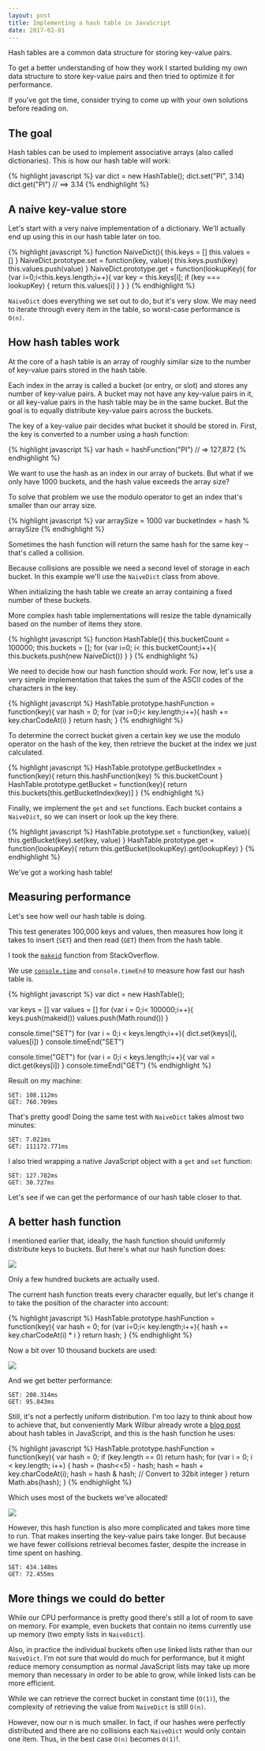 ```yaml
---
layout: post
title: Implementing a hash table in JavaScript 
date: 2017-02-01
---
```


Hash tables are a common data structure for storing key-value pairs.

To get a better understanding of how they work I started building my own data structure to store key-value pairs and then tried to optimize it for performance.

If you've got the time, consider trying to come up with your own solutions before reading on.

## The goal

Hash tables can be used to implement associative arrays (also called dictionaries). This is how our hash table will work:

{% highlight javascript %}
var dict = new HashTable();
dict.set("PI", 3.14)
dict.get("PI") // ==> 3.14
{% endhighlight %}

## A naive key-value store

Let's start with a very naive implementation of a dictionary. We'll actually end up using this in our hash table later on too.

{% highlight javascript %}
function NaiveDict(){
    this.keys = []
    this.values = []
}
NaiveDict.prototype.set = function(key, value){
    this.keys.push(key)
    this.values.push(value)
}
NaiveDict.prototype.get = function(lookupKey){
    for (var i=0;i<this.keys.length;i++){
        var key = this.keys[i];
        if (key === lookupKey) {
            return this.values[i]
        }
    }
}
{% endhighlight %}
<!-- > -->

`NaiveDict` does everything we set out to do, but it's very slow. We may need to iterate through every item in the table, so worst-case performance is `O(n)`.

## How hash tables work

At the core of a hash table is an array of roughly similar size to the number of key-value pairs stored in the hash table.

Each index in the array is called a bucket (or entry, or slot) and stores any number of key-value pairs. A bucket may not have any key-value pairs in it, or all key-value pairs in the hash table may be in the same bucket. But the goal is to equally distribute key-value pairs across the buckets.

The key of a key-value pair decides what bucket it should be stored in. First, the key is converted to a number using a hash function:

{% highlight javascript %}
var hash = hashFunction("PI") // => 127,872
{% endhighlight %}

We want to use the hash as an index in our array of buckets. But what if we only have 1000 buckets, and the hash value exceeds the array size?

To solve that problem we use the modulo operator to get an index that's smaller than our array size.

{% highlight javascript %}
var arraySize = 1000
var bucketIndex = hash % arraySize
{% endhighlight %}

Sometimes the hash function will return the same hash for the same key – that's called a collision.

Because collisions are possible we need a second level of storage in each bucket. In this example we'll use the `NaiveDict` class from above.

When initializing the hash table we create an array containing a fixed number of these buckets.

More complex hash table implementations will resize the table dynamically based on the number of items they store.

{% highlight javascript %}
function HashTable(){
    this.bucketCount = 100000;
    this.buckets = [];
    for (var i=0; i< this.bucketCount;i++){
        this.buckets.push(new NaiveDict())
    }
}
{% endhighlight %}

We need to decide how our hash function should work. For now, let's use a very simple implementation that takes the sum of the ASCII codes of the characters in the key.

{% highlight javascript %}
HashTable.prototype.hashFunction = function(key){
    var hash = 0;
    for (var i=0;i< key.length;i++){
        hash += key.charCodeAt(i)
    }
    return hash;
}
{% endhighlight %}

To determine the correct bucket given a certain key we use the modulo operator on the hash of the key, then retrieve the bucket at the index we just calculated.

{% highlight javascript %}
HashTable.prototype.getBucketIndex = function(key){
    return this.hashFunction(key) % this.bucketCount
}
HashTable.prototype.getBucket = function(key){
    return this.buckets[this.getBucketIndex(key)]
}
{% endhighlight %}

Finally, we implement the `get` and `set` functions. Each bucket contains a `NaiveDict`, so we can insert or look up the key there.

{% highlight javascript %}
HashTable.prototype.set = function(key, value){
   this.getBucket(key).set(key, value)
}
HashTable.prototype.get = function(lookupKey){
    return this.getBucket(lookupKey).get(lookupKey)
}
{% endhighlight %}

We've got a working hash table!

## Measuring performance

Let's see how well our hash table is doing.

This test generates 100,000 keys and values, then measures how long it takes to insert (`SET`) and then read (`GET`) them from the hash table.

I took the [`makeid`](https://stackoverflow.com/revisions/1349426/2) function from StackOverflow.

We use [`console.time`](https://developer.mozilla.org/en-US/docs/Web/API/Console/time) and `console.timeEnd` to measure how fast our hash table is.

{% highlight javascript %}
var dict = new HashTable();

var keys = []
var values = []
for (var i = 0;i< 100000;i++){
    keys.push(makeid())
    values.push(Math.round())
}

console.time("SET")
for (var i = 0;i < keys.length;i++){
    dict.set(keys[i], values[i])
}
console.timeEnd("SET")

console.time("GET")
for (var i = 0;i < keys.length;i++){
    var val = dict.get(keys[i])
}
console.timeEnd("GET")
{% endhighlight %}

Result on my machine:

```
SET: 108.112ms
GET: 760.709ms
```

That's pretty good! Doing the same test with `NaiveDict` takes almost two minutes:

```
SET: 7.021ms
GET: 111172.771ms
```

I also tried wrapping a native JavaScript object with a `get` and `set` function:

```
SET: 127.702ms
GET: 30.727ms
```

Let's see if we can get the performance of our hash table closer to that.

## A better hash function

I mentioned earlier that, ideally, the hash function should uniformly distribute keys to buckets. But here's what our hash function does:

![](/img/blog/hash-table/non-uniform-hash-distribution.png)

Only a few hundred buckets are actually used.

The current hash function treats every character equally, but let's change it to take the position of the character into account:

{% highlight javascript %}
HashTable.prototype.hashFunction = function(key){
    var hash = 0;
    for (var i=0;i< key.length;i++){
        hash += key.charCodeAt(i) * i
    }
    return hash;
}
{% endhighlight %}

Now a bit over 10 thousand buckets are used:

![](/img/blog/hash-table/more-buckets-used.png)

And we get better performance:

```
SET: 208.314ms
GET: 95.843ms
```

Still, it's not a perfectly uniform distribution. I'm too lazy to think about how to achieve that, but conveniently Mark Wilbur already wrote a [blog post](http://logicmason.com/2013/how-to-implement-a-hash-table/) about hash tables in JavaScript, and this is the hash function he uses:

{% highlight javascript %}
HashTable.prototype.hashFunction = function(key){
    var hash = 0;
    if (key.length == 0) return hash;
    for (var i = 0; i < key.length; i++) {
        hash = (hash<<5) - hash;
        hash = hash + key.charCodeAt(i);
        hash = hash & hash; // Convert to 32bit integer
    }
    return Math.abs(hash);
}
{% endhighlight %}

Which uses most of the buckets we've allocated!

![](/img/blog/hash-table/uniform-distribution.png)

However, this hash function is also more complicated and takes more time to run. That makes inserting the key-value pairs take longer. But because we have fewer collisions retrieval becomes faster, despite the increase in time spent on hashing.

```
SET: 434.148ms
GET: 72.455ms
```

## More things we could do better

While our CPU performance is pretty good there's still a lot of room to save on memory. For example, even buckets that contain no items currently use up memory (two empty lists in `NaiveDict`).

Also, in practice the individual buckets often use linked lists rather than our `NaiveDict`. I'm not sure that would do much for performance, but it might reduce memory consumption as normal JavaScript lists may take up more memory than necessary in order to be able to grow, while linked lists can be more efficient.

While we can retrieve the correct bucket in constant time (`O(1)`), the complexity of retrieving the value from `NaiveDict` is still `O(n)`.

However, now our n is much smaller. In fact, if our hashes were perfectly distributed and there are no collisions each `NaiveDict` would only contain one item. Thus, in the best case `O(n)` becomes `O(1)`!.